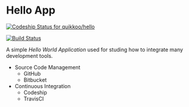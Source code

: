 # Hello App

[![Codeship Status for quikkoo/hello](https://codeship.com/projects/2fcd8090-0ca2-0133-fd68-7aae0ba3591b/status?branch=master)](https://codeship.com/projects/91181)

[![Build Status](https://travis-ci.org/quikkoo/hello.svg?branch=master)](https://travis-ci.org/quikkoo/hello)

A simple _Hello World Application_ used for studing how to integrate many development tools.

- Source Code Management
  - GitHub
  - Bitbucket
- Continuous Integration
  - Codeship
  - TravisCI
